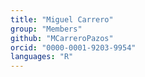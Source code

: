 ```yaml
---
title: "Miguel Carrero"
group: "Members"
github: "MCarreroPazos"
orcid: "0000-0001-9203-9954"
languages: "R"
---
```

